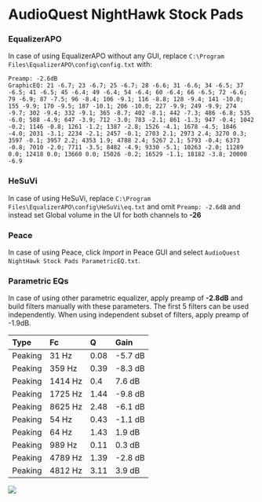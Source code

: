 # AudioQuest NightHawk Stock Pads

### EqualizerAPO
In case of using EqualizerAPO without any GUI, replace `C:\Program Files\EqualizerAPO\config\config.txt`
with:
```
Preamp: -2.6dB
GraphicEQ: 21 -6.7; 23 -6.7; 25 -6.7; 28 -6.6; 31 -6.6; 34 -6.5; 37 -6.5; 41 -6.5; 45 -6.4; 49 -6.4; 54 -6.4; 60 -6.4; 66 -6.5; 72 -6.6; 79 -6.9; 87 -7.5; 96 -8.4; 106 -9.1; 116 -8.8; 128 -9.4; 141 -10.0; 155 -9.9; 170 -9.5; 187 -10.1; 206 -10.0; 227 -9.9; 249 -9.9; 274 -9.7; 302 -9.4; 332 -9.1; 365 -8.7; 402 -8.1; 442 -7.3; 486 -6.8; 535 -6.0; 588 -4.9; 647 -3.9; 712 -3.0; 783 -2.1; 861 -1.3; 947 -0.4; 1042 -0.2; 1146 -0.8; 1261 -1.2; 1387 -2.8; 1526 -4.1; 1678 -4.5; 1846 -4.0; 2031 -3.1; 2234 -2.1; 2457 -0.1; 2703 2.1; 2973 2.4; 3270 0.3; 3597 -0.1; 3957 2.2; 4353 1.9; 4788 2.4; 5267 2.1; 5793 -0.4; 6373 -0.8; 7010 -2.0; 7711 -3.5; 8482 -4.9; 9330 -5.1; 10263 -2.0; 11289 0.0; 12418 0.0; 13660 0.0; 15026 -0.2; 16529 -1.1; 18182 -3.8; 20000 -6.9
```

### HeSuVi
In case of using HeSuVi, replace `C:\Program Files\EqualizerAPO\config\HeSuVi\eq.txt` and omit `Preamp:
-2.6dB` and instead set Global volume in the UI for both channels to **-26**

### Peace
In case of using Peace, click *Import* in Peace GUI and select `AudioQuest NightHawk Stock Pads ParametricEQ.txt`.

### Parametric EQs
In case of using other parametric equalizer, apply preamp of **-2.8dB** and build filters manually
with these parameters. The first 5 filters can be used independently.
When using independent subset of filters, apply preamp of -1.9dB.

| Type    | Fc      |    Q | Gain    |
|:--------|:--------|:-----|:--------|
| Peaking | 31 Hz   | 0.08 | -5.7 dB |
| Peaking | 359 Hz  | 0.39 | -8.3 dB |
| Peaking | 1414 Hz | 0.4  | 7.6 dB  |
| Peaking | 1725 Hz | 1.44 | -9.8 dB |
| Peaking | 8625 Hz | 2.48 | -6.1 dB |
| Peaking | 54 Hz   | 0.43 | -1.1 dB |
| Peaking | 64 Hz   | 1.43 | 1.9 dB  |
| Peaking | 989 Hz  | 0.11 | 0.3 dB  |
| Peaking | 4789 Hz | 1.39 | -2.8 dB |
| Peaking | 4812 Hz | 3.11 | 3.9 dB  |

![](https://raw.githubusercontent.com/jaakkopasanen/AutoEq/master/results/innerfidelity/sbaf-serious/AudioQuest%20NightHawk%20Stock%20Pads/AudioQuest%20NightHawk%20Stock%20Pads.png)